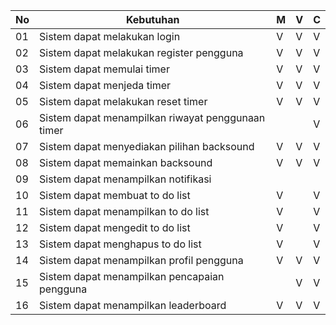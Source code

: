 | No | Kebutuhan |M | V | C |
|----|-----------|--|---|---|
|01| Sistem dapat melakukan login|V|V|V|
|02| Sistem dapat melakukan register pengguna|V|V|V|
|03| Sistem dapat memulai timer|V|V|V|
|04| Sistem dapat menjeda timer|V|V|V|
|05| Sistem dapat melakukan reset timer|V|V|V|
|06| Sistem dapat menampilkan riwayat penggunaan timer|||V|
|07| Sistem dapat menyediakan pilihan backsound|V|V|V|
|08| Sistem dapat memainkan backsound|V|V|V|
|09| Sistem dapat menampilkan notifikasi|
|10| Sistem dapat membuat to do list|V||V|
|11| Sistem dapat menampilkan to do list|V||V|
|12| Sistem dapat mengedit to do list|V||V|
|13| Sistem dapat menghapus to do list|V||V|
|14| Sistem dapat menampilkan profil pengguna|V|V|V|
|15| Sistem dapat menampilkan pencapaian pengguna||V|V|
|16| Sistem dapat menampilkan leaderboard|V|V|V|